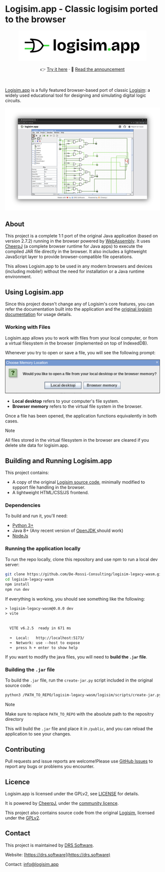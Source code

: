 # Logisim.app - Classic logisim ported to the browser

<p align="center">
<picture >
  <source media="(prefers-color-scheme: dark)" srcset="./public/images/logisim.app.dark.svg" style="height:100px;">
  <img alt="Logisim.app" src="./public/images/logisim.app.svg" style="height:100px;">
</picture>
<p>

<p align="center">
  👉 <a href="https://logisim.app">Try it here</a> · 📖 <a href="https://drs.software/blog/announcing-logisim">Read the announcement</a>
</p>

<br/>

[Logisim.app](https://logisim.app) is a fully featured browser-based port of classic [Logisim](https://www.cburch.com/logisim/): a widely used educational tool for designing  and simulating digital logic circuits.

![Screenshot of Logisim.app](./Screenshot.png)

## About

This project is a complete 1:1 port of the original Java application (based on version 2.7.2) running in the browser powered by [WebAssembly](https://webassembly.org/). It uses [CheerpJ](https://cheerpj.com/) (a complete browser runtime for Java apps) to execute the compiled JAR file directly in the browser. It also includes a lightweight JavaScript layer to provide browser-compatible file operations.

This allows Logisim.app to be used in any modern browsers and devices (including mobile!) without the need for installation or a Java runtime environment.

## Using Logisim.app

Since this project doesn't change any of Logisim's core features, you can refer the documentation built into the application and the [original logisim documentation](https://www.cburch.com/logisim/docs.html) for usage details.

### Working with Files
Logisim.app allows you to work with files from your local computer, or from a virtual filesystem in the browser (implemented on top of IndexedDB).

Whenever you try to open or save a file, you will see the following prompt:

![File open dialog](./.github/open-file.png)

- **Local desktop** refers to your computer's file system.
- **Browser memory** refers to the virtual file system in the browser.

Once a file has been opened, the application functions equivalently in both cases.

> [!NOTE]
> All files stored in the virtual filesystem in the browser are cleared if you delete site data for logisim.app.

## Building and Running Logisim.app

This project contains:
- A copy of the original [Logisim source code](https://sourceforge.net/projects/circuit/), minimally modified to sypport file handling in the browser.
- A lightweight HTML/CSS/JS frontend.

### Dependencies

To build and run it, you'll need:

- [Python 3+](https://www.python.org/downloads/)
- Java 8+ (Any recent version of [OpenJDK ](https://openjdk.org/install/) should work)
- [NodeJs](https://nodejs.org/en/download/)


### Running the application locally
To run the repo locally, clone this repository and use npm to run a local dev server:

```sh
git clone https://github.com/De-Rossi-Consulting/logisim-legacy-wasm.git
cd logisim-legacy-wasm
npm install
npm run dev
```

If everything is working, you should see something like the following:

```
> logisim-legacy-wasm@0.0.0 dev
> vite


  VITE v6.2.5  ready in 671 ms

  ➜  Local:   http://localhost:5173/
  ➜  Network: use --host to expose
  ➜  press h + enter to show help
```

If you want to modify the java files, you will need to **build the `.jar` file**.

### Building the `.jar` file

To build the `.jar` file, run the `create-jar.py` script included in the original source code:

```sh
python3 /PATH_TO_REPO/logisim-legacy-wasm/logisim/scripts/create-jar.py -d /PATH_TO_REPO/logisim-legacy-wasm/public
```

> [!NOTE]
> Make sure to replace `PATH_TO_REPO` with the absolute path to the repositry directory

This will build the `.jar` file and place it in `/public`, and you can reload the application to see your changes.

## Contributing

Pull requests and issue reports are welcome!Please use [GitHub Issues](https://github.com/De-Rossi-Consulting/logisim-legacy-wasm/issues/new/choose) to report any bugs or problems you encounter.

## Licence

Logisim.app is licensed under the GPLv2, see [LICENSE](./LICENSE) for details.

It is powered by [CheerpJ](https://cheerpj.com/), under the [community licence](https://cheerpj.com/docs/licensing).

This project also contains source code from the original [Logisim](https://sourceforge.net/projects/circuit/), licensed under the [GPLv2](https://www.cburch.com/logisim/gpl.html).

## Contact

This project is maintained by [DRS Software](https://drs.software/).

Website: [https://drs.software](https://drs.software)

Contact: [info@logisim.app](mailto:info@logisim.app)